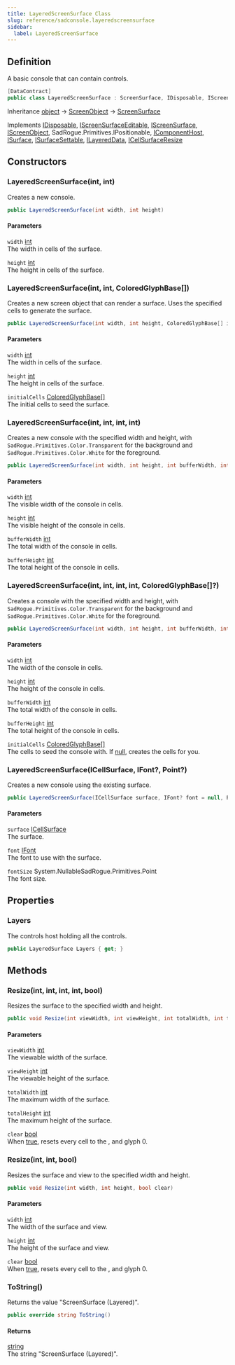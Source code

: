 ```yaml
---
title: LayeredScreenSurface Class
slug: reference/sadconsole.layeredscreensurface
sidebar:
  label: LayeredScreenSurface
---
```

## Definition

A basic console that can contain controls.

```csharp title="C#"
[DataContract]
public class LayeredScreenSurface : ScreenSurface, IDisposable, IScreenSurfaceEditable, IScreenSurface, IScreenObject, IPositionable, IComponentHost, ISurface, ISurfaceSettable, ILayeredData, ICellSurfaceResize
```

Inheritance [object](https://learn.microsoft.com/dotnet/api/system.object/) → [ScreenObject](../sadconsole.screenobject/) → [ScreenSurface](../sadconsole.screensurface/)

Implements [IDisposable](https://learn.microsoft.com/dotnet/api/system.idisposable/), [IScreenSurfaceEditable](../sadconsole.iscreensurfaceeditable/), [IScreenSurface](../sadconsole.iscreensurface/), [IScreenObject](../sadconsole.iscreenobject/), SadRogue.Primitives.IPositionable, [IComponentHost](../sadconsole.components.icomponenthost/), [ISurface](../sadconsole.isurface/), [ISurfaceSettable](../sadconsole.isurfacesettable/), [ILayeredData](../sadconsole.renderers.ilayereddata/), [ICellSurfaceResize](../sadconsole.icellsurfaceresize/)

## Constructors

### LayeredScreenSurface(int, int)

Creates a new console.

```csharp title="C#"
public LayeredScreenSurface(int width, int height)
```

#### Parameters

`width` [int](https://learn.microsoft.com/dotnet/api/system.int32/)  
The width in cells of the surface.

`height` [int](https://learn.microsoft.com/dotnet/api/system.int32/)  
The height in cells of the surface.


### LayeredScreenSurface(int, int, ColoredGlyphBase[])

Creates a new screen object that can render a surface. Uses the specified cells to generate the surface.

```csharp title="C#"
public LayeredScreenSurface(int width, int height, ColoredGlyphBase[] initialCells)
```

#### Parameters

`width` [int](https://learn.microsoft.com/dotnet/api/system.int32/)  
The width in cells of the surface.

`height` [int](https://learn.microsoft.com/dotnet/api/system.int32/)  
The height in cells of the surface.

`initialCells` [ColoredGlyphBase[]](../sadconsole.coloredglyphbase/)  
The initial cells to seed the surface.


### LayeredScreenSurface(int, int, int, int)

Creates a new console with the specified width and height, with `SadRogue.Primitives.Color.Transparent` for the background and `SadRogue.Primitives.Color.White` for the foreground.

```csharp title="C#"
public LayeredScreenSurface(int width, int height, int bufferWidth, int bufferHeight)
```

#### Parameters

`width` [int](https://learn.microsoft.com/dotnet/api/system.int32/)  
The visible width of the console in cells.

`height` [int](https://learn.microsoft.com/dotnet/api/system.int32/)  
The visible height of the console in cells.

`bufferWidth` [int](https://learn.microsoft.com/dotnet/api/system.int32/)  
The total width of the console in cells.

`bufferHeight` [int](https://learn.microsoft.com/dotnet/api/system.int32/)  
The total height of the console in cells.


### LayeredScreenSurface(int, int, int, int, ColoredGlyphBase[]?)

Creates a console with the specified width and height, with `SadRogue.Primitives.Color.Transparent` for the background and `SadRogue.Primitives.Color.White` for the foreground.

```csharp title="C#"
public LayeredScreenSurface(int width, int height, int bufferWidth, int bufferHeight, ColoredGlyphBase[]? initialCells)
```

#### Parameters

`width` [int](https://learn.microsoft.com/dotnet/api/system.int32/)  
The width of the console in cells.

`height` [int](https://learn.microsoft.com/dotnet/api/system.int32/)  
The height of the console in cells.

`bufferWidth` [int](https://learn.microsoft.com/dotnet/api/system.int32/)  
The total width of the console in cells.

`bufferHeight` [int](https://learn.microsoft.com/dotnet/api/system.int32/)  
The total height of the console in cells.

`initialCells` [ColoredGlyphBase[]](../sadconsole.coloredglyphbase/)  
The cells to seed the console with. If <a href="https://learn.microsoft.com/dotnet/csharp/language-reference/keywords/null">null</a>, creates the cells for you.


### LayeredScreenSurface(ICellSurface, IFont?, Point?)

Creates a new console using the existing surface.

```csharp title="C#"
public LayeredScreenSurface(ICellSurface surface, IFont? font = null, Point? fontSize = null)
```

#### Parameters

`surface` [ICellSurface](../sadconsole.icellsurface/)  
The surface.

`font` [IFont](../sadconsole.ifont/)  
The font to use with the surface.

`fontSize` System.NullableSadRogue.Primitives.Point  
The font size.


## Properties

### Layers

The controls host holding all the controls.

```csharp title="C#"
public LayeredSurface Layers { get; }
```

## Methods

### Resize(int, int, int, int, bool)

Resizes the surface to the specified width and height.

```csharp title="C#"
public void Resize(int viewWidth, int viewHeight, int totalWidth, int totalHeight, bool clear)
```

#### Parameters

`viewWidth` [int](https://learn.microsoft.com/dotnet/api/system.int32/)  
The viewable width of the surface.

`viewHeight` [int](https://learn.microsoft.com/dotnet/api/system.int32/)  
The viewable height of the surface.

`totalWidth` [int](https://learn.microsoft.com/dotnet/api/system.int32/)  
The maximum width of the surface.

`totalHeight` [int](https://learn.microsoft.com/dotnet/api/system.int32/)  
The maximum height of the surface.

`clear` [bool](https://learn.microsoft.com/dotnet/api/system.boolean/)  
When <a href="https://learn.microsoft.com/dotnet/csharp/language-reference/builtin-types/bool">true</a>, resets every cell to the <xref href="SadConsole.ICellSurface.DefaultForeground" data-throw-if-not-resolved="false"></xref>, <xref href="SadConsole.ICellSurface.DefaultBackground" data-throw-if-not-resolved="false"></xref> and glyph 0.


### Resize(int, int, bool)

Resizes the surface and view to the specified width and height.

```csharp title="C#"
public void Resize(int width, int height, bool clear)
```

#### Parameters

`width` [int](https://learn.microsoft.com/dotnet/api/system.int32/)  
The width of the surface and view.

`height` [int](https://learn.microsoft.com/dotnet/api/system.int32/)  
The height of the surface and view.

`clear` [bool](https://learn.microsoft.com/dotnet/api/system.boolean/)  
When <a href="https://learn.microsoft.com/dotnet/csharp/language-reference/builtin-types/bool">true</a>, resets every cell to the <xref href="SadConsole.ICellSurface.DefaultForeground" data-throw-if-not-resolved="false"></xref>, <xref href="SadConsole.ICellSurface.DefaultBackground" data-throw-if-not-resolved="false"></xref> and glyph 0.


### ToString()

Returns the value "ScreenSurface (Layered)".

```csharp title="C#"
public override string ToString()
```

#### Returns

[string](https://learn.microsoft.com/dotnet/api/system.string/)  
The string "ScreenSurface (Layered)".